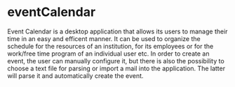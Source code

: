 # eventCalendar

Event Calendar is a desktop application that allows its users to manage their time in an easy and efficent manner. It can be used to organize the schedule for the resources of an institution, for its employees or for the work/free time program of an individual user etc. In order to create an event, the user can manually configure it, but there is also the possibility to choose a text file for parsing or import a mail into the application. The latter will parse it and automatically create the event.
